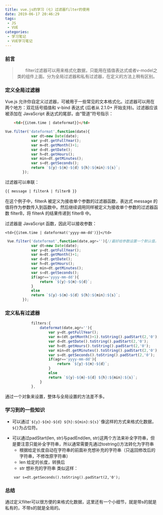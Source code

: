 ```yaml
---
title: vue.js的学习（七）过滤器filter的使用
date: 2019-06-17 20:46:29
tags:
 - JS
 - VUE
categories:
 - 学习笔记
 - VUE学习笔记
---
```

### 前言
> &nbsp;&nbsp;&nbsp;&nbsp;&nbsp;&nbsp;&nbsp;filter过滤器可以用来格式化数据，只能用在插值表达式或者v-model之类的组件上面。分为全局过滤器和私有过滤器，在定义的方法上稍有区别。
<!-- more -->

### 定义全局过滤器 
Vue.js 允许你自定义过滤器，可被用于一些常见的文本格式化。过滤器可以用在两个地方：双花括号插值和 v-bind 表达式 (后者从 2.1.0+ 开始支持)。过滤器应该被添加在 JavaScript 表达式的尾部，由“管道”符号指示：
```html
    <td>{{item.time | dateformat}}</td>
```

```js
Vue.filter('dateformat',function(date){
            var dt=new Date(date);
            var y=dt.getFullYear();
            var m=dt.getMonth()+1;
            var d=dt.getDate();
            var h=dt.getHours();
            var min=dt.getMinutes();
            var s=dt.getSeconds();
            return `${y}-${m}-${d} ${h}:${min}:${s}`;
        });

```

过滤器可以串联：
```html
{{ message | filterA | filterB }}
```
在这个例子中，filterA 被定义为接收单个参数的过滤器函数，表达式 message 的值将作为参数传入到函数中。然后继续调用同样被定义为接收单个参数的过滤器函数 filterB，将 filterA 的结果传递到 filterB 中。

过滤器是 JavaScript 函数，因此可以接收参数：
```
<td>{{item.time | dateformat('yyyy-mm-dd')}}</td>
```
```js
 Vue.filter('dateformat',function(date,agr=''){//最好给参数设置一个默认值，防止出现bug
            var dt=new Date(date);
            var y=dt.getFullYear();
            var m=dt.getMonth()+1;
            var d=dt.getDate();
            var h=dt.getHours();
            var min=dt.getMinutes();
            var s=dt.getSeconds();
            if(agr=='yyyy-mm-dd'){
                return `${y}-${m}-${d}`; 
            }
            else
            return `${y}-${m}-${d} ${h}:${min}:${s}`;
        });
```


### 定义私有过滤器
```js
            filters:{
                dateformat(date,agr=''){
                    var y=dt.getFullYear();
                    var m=(dt.getMonth()+1).toString().padStart(2,'0');
                    var d=dt.getDate().toString().padStart(2,'0');
                    var h=dt.getHours().toString().padStart(2,'0');
                    var min=dt.getMinutes().toString().padStart(2,'0');
                    var s=dt.getSeconds().toString().padStart(2,'0');
                    if(agr=='yyyy-mm-dd'){
                        return `${y}-${m}-${d}`; 
                    }
                    else
                    return `${y}-${m}-${d} ${h}:${min}:${s}`;                    
                }
            },
```
通过一个对象来设置，整体与全局设置的方法差不多。


### 学习到的一些知识
* 可以通过`` `${y}-${m}-${d} ${h}:${min}:${s}` ``像这样的方式来格式化数据，`` ${} ``为占位符。
+ 可以通过padStart(len, str)与padEnd(len, str)这两个方法来补全字符串，但是要注意只能补全字符串，所以通常需要先通过tostring()方法转化为字符串
    - 根据给定长度自动在字符串的前面补充想补充的字符串（只返回修改后的字符串，不修改原字符串）
    - len 给定的长度，转换后
    - str 想补充的字符串
类似这样：
```
    var s=dt.getSeconds().toString().padStart(2,'0');

```

### 总结
通过定义filter可以很方便的来格式化数据，这里还有一个小细节，就是带s的就是私有的，不带s的就是全局的。
